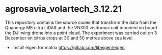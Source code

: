 # agrosavia_volartech_3.12.21
This repository contains the source codes that transform the data from the Quanergy M8 ultra LiDAR and the VN300 vectornav unit mounted on board the DJI wing drone into a point cloud. The experiment was carried out on 3 December on citrus crops at 30 and 50 metres above sea level.

* install eigen for matrix https://gitlab.com/libeigen/eigen
